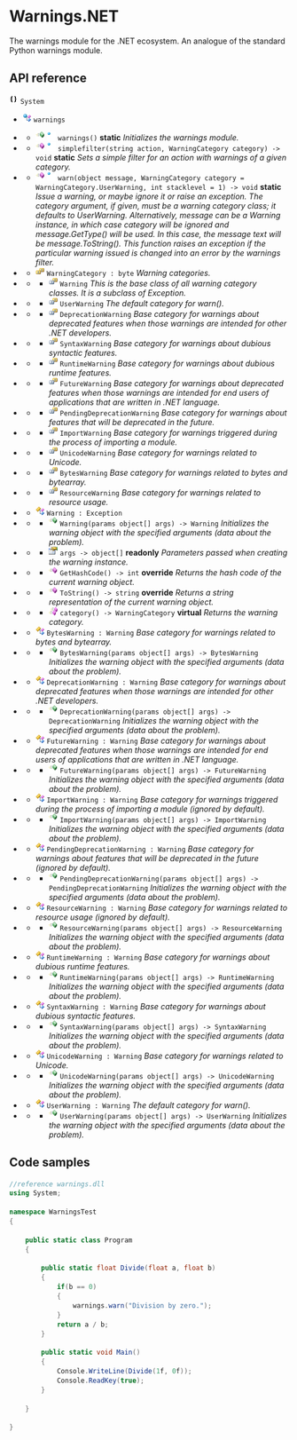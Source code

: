 # Warnings.NET

The warnings module for the .NET ecosystem. An analogue of the standard Python warnings module.

## API reference

![namespace](https://github.com/ColorfulSoft/System.AI/raw/master/Docs/Icons/namespace.png) `System`

* ![staticclass](https://github.com/ColorfulSoft/System.AI/raw/master/Docs/Icons/staticclass.png) `warnings`

* *  ![constructor](https://github.com/ColorfulSoft/System.AI/raw/master/Docs/Icons/constructor.png) ![static](https://github.com/ColorfulSoft/System.AI/raw/master/Docs/Icons/overlaystatic.png) `warnings()` **static** _Initializes the warnings module._

* *  ![method](https://github.com/ColorfulSoft/System.AI/raw/master/Docs/Icons/method.png) ![static](https://github.com/ColorfulSoft/System.AI/raw/master/Docs/Icons/overlaystatic.png) `simplefilter(string action, WarningCategory category) -> void` **static** _Sets a simple filter for an action with warnings of a given category._

* *  ![method](https://github.com/ColorfulSoft/System.AI/raw/master/Docs/Icons/method.png) ![static](https://github.com/ColorfulSoft/System.AI/raw/master/Docs/Icons/overlaystatic.png) `warn(object message, WarningCategory category = WarningCategory.UserWarning, int stacklevel = 1) -> void` **static** _Issue a warning, or maybe ignore it or raise an exception. The category argument, if given, must be a warning category class; it defaults to UserWarning. Alternatively, message can be a Warning instance, in which case category will be ignored and message.GetType() will be used. In this case, the message text will be message.ToString(). This function raises an exception if the particular warning issued is changed into an error by the warnings filter._

* * ![enum](https://github.com/ColorfulSoft/System.AI/raw/master/Docs/Icons/enum.png) `WarningCategory : byte` _Warning categories._

* * *  ![enumvalue](https://github.com/ColorfulSoft/System.AI/raw/master/Docs/Icons/enumvalue.png) `Warning` _This is the base class of all warning category classes. It is a subclass of Exception._

* * *  ![enumvalue](https://github.com/ColorfulSoft/System.AI/raw/master/Docs/Icons/enumvalue.png) `UserWarning` _The default category for warn()._

* * *  ![enumvalue](https://github.com/ColorfulSoft/System.AI/raw/master/Docs/Icons/enumvalue.png) `DeprecationWarning` _Base category for warnings about deprecated features when those warnings are intended for other .NET developers._

* * *  ![enumvalue](https://github.com/ColorfulSoft/System.AI/raw/master/Docs/Icons/enumvalue.png) `SyntaxWarning` _Base category for warnings about dubious syntactic features._

* * *  ![enumvalue](https://github.com/ColorfulSoft/System.AI/raw/master/Docs/Icons/enumvalue.png) `RuntimeWarning` _Base category for warnings about dubious runtime features._

* * *  ![enumvalue](https://github.com/ColorfulSoft/System.AI/raw/master/Docs/Icons/enumvalue.png) `FutureWarning` _Base category for warnings about deprecated features when those warnings are intended for end users of applications that are written in .NET language._

* * *  ![enumvalue](https://github.com/ColorfulSoft/System.AI/raw/master/Docs/Icons/enumvalue.png) `PendingDeprecationWarning` _Base category for warnings about features that will be deprecated in the future._

* * *  ![enumvalue](https://github.com/ColorfulSoft/System.AI/raw/master/Docs/Icons/enumvalue.png) `ImportWarning` _Base category for warnings triggered during the process of importing a module._

* * *  ![enumvalue](https://github.com/ColorfulSoft/System.AI/raw/master/Docs/Icons/enumvalue.png) `UnicodeWarning` _Base category for warnings related to Unicode._

* * *  ![enumvalue](https://github.com/ColorfulSoft/System.AI/raw/master/Docs/Icons/enumvalue.png) `BytesWarning` _Base category for warnings related to bytes and bytearray._

* * *  ![enumvalue](https://github.com/ColorfulSoft/System.AI/raw/master/Docs/Icons/enumvalue.png) `ResourceWarning` _Base category for warnings related to resource usage._

* * ![class](https://github.com/ColorfulSoft/System.AI/raw/master/Docs/Icons/class.png) `Warning : Exception`

* * *  ![constructor](https://github.com/ColorfulSoft/System.AI/raw/master/Docs/Icons/constructor.png) `Warning(params object[] args) -> Warning` _Initializes the warning object with the specified arguments (data about the problem)._

* * *  ![property](https://github.com/ColorfulSoft/System.AI/raw/master/Docs/Icons/property.png) `args -> object[]` **readonly** _Parameters passed when creating the warning instance._

* * *  ![method](https://github.com/ColorfulSoft/System.AI/raw/master/Docs/Icons/method.png) `GetHashCode() -> int` **override** _Returns the hash code of the current warning object._

* * *  ![method](https://github.com/ColorfulSoft/System.AI/raw/master/Docs/Icons/method.png) `ToString() -> string` **override** _Returns a string representation of the current warning object._

* * *  ![virtualmethod](https://github.com/ColorfulSoft/System.AI/raw/master/Docs/Icons/virtualmethod.png) `category() -> WarningCategory` **virtual** _Returns the warning category._

* * ![class](https://github.com/ColorfulSoft/System.AI/raw/master/Docs/Icons/class.png) `BytesWarning : Warning` _Base category for warnings related to bytes and bytearray._

* * *  ![constructor](https://github.com/ColorfulSoft/System.AI/raw/master/Docs/Icons/constructor.png) `BytesWarning(params object[] args) -> BytesWarning` _Initializes the warning object with the specified arguments (data about the problem)._

* * ![class](https://github.com/ColorfulSoft/System.AI/raw/master/Docs/Icons/class.png) `DeprecationWarning : Warning` _Base category for warnings about deprecated features when those warnings are intended for other .NET developers._

* * *  ![constructor](https://github.com/ColorfulSoft/System.AI/raw/master/Docs/Icons/constructor.png) `DeprecationWarning(params object[] args) -> DeprecationWarning` _Initializes the warning object with the specified arguments (data about the problem)._

* * ![class](https://github.com/ColorfulSoft/System.AI/raw/master/Docs/Icons/class.png) `FutureWarning : Warning` _Base category for warnings about deprecated features when those warnings are intended for end users of applications that are written in .NET language._

* * *  ![constructor](https://github.com/ColorfulSoft/System.AI/raw/master/Docs/Icons/constructor.png) `FutureWarning(params object[] args) -> FutureWarning` _Initializes the warning object with the specified arguments (data about the problem)._

* * ![class](https://github.com/ColorfulSoft/System.AI/raw/master/Docs/Icons/class.png) `ImportWarning : Warning` _Base category for warnings triggered during the process of importing a module (ignored by default)._

* * *  ![constructor](https://github.com/ColorfulSoft/System.AI/raw/master/Docs/Icons/constructor.png) `ImportWarning(params object[] args) -> ImportWarning` _Initializes the warning object with the specified arguments (data about the problem)._

* * ![class](https://github.com/ColorfulSoft/System.AI/raw/master/Docs/Icons/class.png) `PendingDeprecationWarning : Warning` _Base category for warnings about features that will be deprecated in the future (ignored by default)._

* * *  ![constructor](https://github.com/ColorfulSoft/System.AI/raw/master/Docs/Icons/constructor.png) `PendingDeprecationWarning(params object[] args) -> PendingDeprecationWarning` _Initializes the warning object with the specified arguments (data about the problem)._

* * ![class](https://github.com/ColorfulSoft/System.AI/raw/master/Docs/Icons/class.png) `ResourceWarning : Warning` _Base category for warnings related to resource usage (ignored by default)._

* * *  ![constructor](https://github.com/ColorfulSoft/System.AI/raw/master/Docs/Icons/constructor.png) `ResourceWarning(params object[] args) -> ResourceWarning` _Initializes the warning object with the specified arguments (data about the problem)._

* * ![class](https://github.com/ColorfulSoft/System.AI/raw/master/Docs/Icons/class.png) `RuntimeWarning : Warning` _Base category for warnings about dubious runtime features._

* * *  ![constructor](https://github.com/ColorfulSoft/System.AI/raw/master/Docs/Icons/constructor.png) `RuntimeWarning(params object[] args) -> RuntimeWarning` _Initializes the warning object with the specified arguments (data about the problem)._

* * ![class](https://github.com/ColorfulSoft/System.AI/raw/master/Docs/Icons/class.png) `SyntaxWarning : Warning` _Base category for warnings about dubious syntactic features._

* * *  ![constructor](https://github.com/ColorfulSoft/System.AI/raw/master/Docs/Icons/constructor.png) `SyntaxWarning(params object[] args) -> SyntaxWarning` _Initializes the warning object with the specified arguments (data about the problem)._

* * ![class](https://github.com/ColorfulSoft/System.AI/raw/master/Docs/Icons/class.png) `UnicodeWarning : Warning` _Base category for warnings related to Unicode._

* * *  ![constructor](https://github.com/ColorfulSoft/System.AI/raw/master/Docs/Icons/constructor.png) `UnicodeWarning(params object[] args) -> UnicodeWarning` _Initializes the warning object with the specified arguments (data about the problem)._

* * ![class](https://github.com/ColorfulSoft/System.AI/raw/master/Docs/Icons/class.png) `UserWarning : Warning` _The default category for warn()._

* * *  ![constructor](https://github.com/ColorfulSoft/System.AI/raw/master/Docs/Icons/constructor.png) `UserWarning(params object[] args) -> UserWarning` _Initializes the warning object with the specified arguments (data about the problem)._

## Code samples

```C#
//reference warnings.dll
using System;

namespace WarningsTest
{

    public static class Program
    {

        public static float Divide(float a, float b)
        {
            if(b == 0)
            {
                warnings.warn("Division by zero.");
            }
            return a / b;
        }

        public static void Main()
        {
            Console.WriteLine(Divide(1f, 0f));
            Console.ReadKey(true);
        }

    }

}
```

